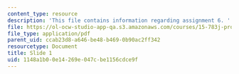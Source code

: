 ```yaml
---
content_type: resource
description: 'This file contains information regarding assignment 6. '
file: https://ol-ocw-studio-app-qa.s3.amazonaws.com/courses/15-783j-product-design-and-development-spring-2006/1148a1b00e14269e047cbe1156cdce9f_sample_assignm_6.pdf
file_type: application/pdf
parent_uid: ccab23d8-a646-be48-b469-0b90ac2ff342
resourcetype: Document
title: Slide 1
uid: 1148a1b0-0e14-269e-047c-be1156cdce9f
---
```

